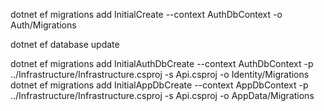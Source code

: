 dotnet ef migrations add InitialCreate --context AuthDbContext -o Auth/Migrations

dotnet ef database update



dotnet ef migrations add InitialAuthDbCreate --context AuthDbContext -p ../Infrastructure/Infrastructure.csproj -s Api.csproj -o Identity/Migrations
dotnet ef migrations add InitialAppDbCreate --context AppDbContext -p ../Infrastructure/Infrastructure.csproj -s Api.csproj -o AppData/Migrations